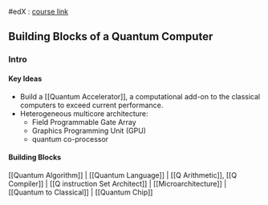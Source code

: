 #edX : [course link](https://courses.edx.org/courses/course-v1:DelftX+QTM2x+3T2019/course/#block-v1:DelftX+QTM2x+3T2019+type@chapter+block@a131e0be9997447d852df53e7544df37)

## Building Blocks of a Quantum Computer
### Intro
#### Key Ideas
* Build a [[Quantum Accelerator]], a computational add-on to the classical computers to exceed current performance.
* Heterogeneous multicore architecture:
	* Field Programmable Gate Array
	* Graphics Programming Unit (GPU)
	* quantum co-processor

#### Building Blocks
[[Quantum Algorithm]]
|
[[Quantum Language]]
|
[[Q Arithmetic]], [[Q Compiler]]
|
[[Q instruction Set Architect]]
|
[[Microarchitecture]]
|
[[Quantum to Classical]]
|
[[Quantum Chip]]


	
